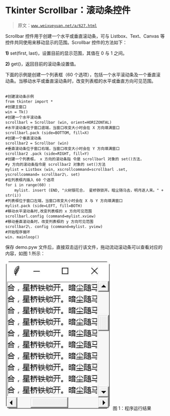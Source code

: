 # Tkinter Scrollbar：滚动条控件

> 原文：[`www.weixueyuan.net/a/627.html`](http://www.weixueyuan.net/a/627.html)

Scrollbar 控件用于创建一个水平或垂直滚动条，可与 Listbox、Text、Canvas 等控件共同使用来移动显示的范围。Scrollbar 控件的方法如下：

**1)** set(first, last)，设置目前的显示范围，其值在 0 与 1 之间。

**2)** get()，返回目前的滚动条设置值。

下面的示例是创建一个列表框（60 个选项），包括一个水平滚动条及一个垂直滚动条。当移动水平或垂直滚动条时，改变列表框的水平或垂直方向可见范围。

```

#创建滚动条示例
from tkinter import *
#创建主窗口
win = Tk()
#创建一个水平滚动条
scrollbarl = Scrollbar (win, orient=HORIZONTAL)
#水平滚动条位于窗口底端，当窗口改变大小时会在 X 方向填满窗口
scrollbarl.pack (side=BOTTOM, fill=X)
#创建一个垂直滚动条
scrollbar2 = Scrollbar (win)
#垂直滚动条位于窗口右端，当窗口改变大小时会在 Y 方向填满窗口
scrollbar2 .pack (side=RIGHT, fill=Y)
#创建一个列表框， x 方向的滚动条指 令是 scrollbarl 对象的 set()方法，
#y 方向的滚动条指令是 scrollbar2 对象的 set()方法
mylist = Listbox (win, xscrollcommand=scrollbarl .set,
yscrollcommand= scrollbar2\. set)
#在列表框内插入 60 个选项
for i in range(60) :
    mylist. insert (END, "火树银花合， 星桥铁锁开。暗尘随马去，明月逐人来。" + str(i))
#列表框位于窗口左端，当窗口改变大小时会在 X 与 Y 方向填满窗口
mylist.pack (side=LEFT, fill=BOTH)
#移动水平滚动条时,改变列表框的 x 方向可见范围
scrollbarl.config (command=mylist.xview)
#移动垂直滚动条时，改变列表框的 y 方向可见范围
scrollbar2\. config (command=mylist. yview)
#开始程序循环
win. mainloop()
```

保存 demo.pyw 文件后，直接双击运行该文件，拖动流动滚动条可以查看对应的内容，如图 1 所示：

![程序运行结果](img/85494b13a936ded7c4fa6cda51ff2ba8.png)
图 1：程序运行结果